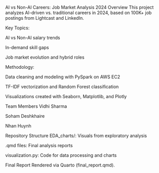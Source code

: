AI vs Non-AI Careers: Job Market Analysis 2024
Overview
This project analyzes AI-driven vs. traditional careers in 2024, based on 100K+ job postings from Lightcast and LinkedIn.

Key Topics:

AI vs Non-AI salary trends

In-demand skill gaps

Job market evolution and hybrid roles

Methodology:

Data cleaning and modeling with PySpark on AWS EC2

TF-IDF vectorization and Random Forest classification

Visualizations created with Seaborn, Matplotlib, and Plotly

Team Members
Vidhi Sharma

Soham Deshkhaire

Nhan Huynh

Repository Structure
EDA_charts/: Visuals from exploratory analysis

.qmd files: Final analysis reports

visualization.py: Code for data processing and charts

Final Report
Rendered via Quarto (final_report.qmd).

